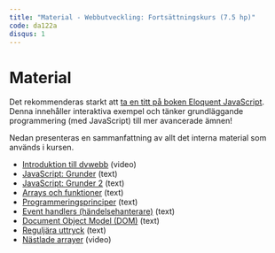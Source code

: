 ```yaml
---
title: "Material - Webbutveckling: Fortsättningskurs (7.5 hp)"
code: da122a
disqus: 1
---
```


# Material

Det rekommenderas starkt att [ta en titt på boken Eloquent JavaScript](http://eloquentjavascript.net/). Denna innehåller interaktiva exempel och tänker grundläggande programmering (med JavaScript) till mer avancerade ämnen!

Nedan presenteras en sammanfattning av allt det interna material som används i kursen.

* [Introduktion till dvwebb](/courses/da122a/material/intro_dvwebb.html) (video)
* [JavaScript: Grunder](/courses/da122a/material/js_grunder.html) (text)
* [JavaScript: Grunder 2](/courses/da122a/material/js_grunder_2.html) (text)
* [Arrays och funktioner](/courses/da122a/material/js_array_function.html) (text)
* [Programmeringsprinciper](/courses/da122a/material/js_programmeringsprinciper.html) (text)
* [Event handlers (händelsehanterare)](/courses/da122a/material/js_event_handlers.html) (text)
* [Document Object Model (DOM)](/courses/da122a/material/js_document_object_model.html) (text)
* [Reguljära uttryck](/courses/da122a/material/js_regex.html) (text)
* [Nästlade arrayer](/courses/da122a/material/js_nested_arrays.html) (video)
